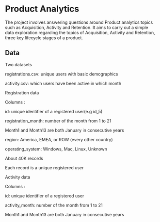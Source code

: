 
# Product Analytics

The project involves answering questions around Product analytics topics such as Acquisition, Activity and Retention. It aims to carry out a simple data exploration regarding the topics of Acquisition, Activity and Retention, three key lifecycle stages of a product.



## Data

Two datasets

registrations.csv: unique users with basic demographics

activity.csv: which users have been active in which month

Registration data

Columns :

id: unique identifier of a registered user(e.g id_5)

registration_month: number of the month from 1 to 21

Month1 and Month13 are both January in consecutive years

region: America, EMEA, or ROW (every other country)

operating_system: Windows, Mac, Linux, Unknown

About 40K records

Each record is a unique registered user


Activity data

Columns :

id: unique identifier of a registered user

activity_month: number of the month from 1 to 21

Month1 and Month13 are both January in consecutive years
